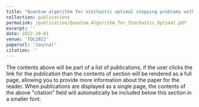 ```yaml
---
title: "Quantum algorithm for stochastic optimal stopping problems with applications in finance"
collection: publications
permalink: /publication/Quantum_Algorithm_for_Stochastic_Optimal.pdf
excerpt: ''
date: 2022-10-01
venue: 'TQC2022'
paperurl: 'Journal'
citation: ''
---
```


The contents above will be part of a list of publications, if the user clicks the link for the publication than the contents of section will be rendered as a full page, allowing you to provide more information about the paper for the reader. When publications are displayed as a single page, the contents of the above "citation" field will automatically be included below this section in a smaller font.
